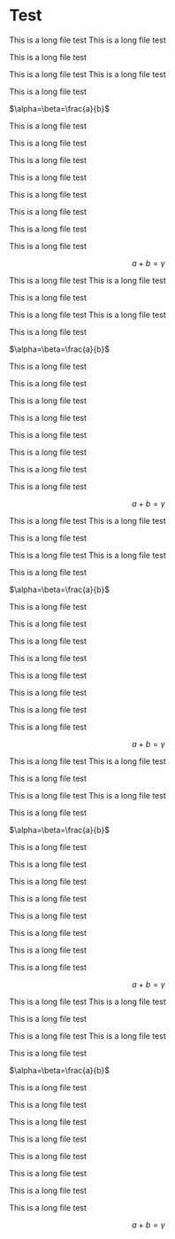 <!-- TITLE: Test -->
<!-- SUBTITLE: A quick summary of Test -->

# Test

This is a long file test
This is a long file test

This is a long file test

This is a long file test
This is a long file test

This is a long file test

$\alpha=\beta=\frac{a}{b}$


This is a long file test


This is a long file test


This is a long file test


This is a long file test


This is a long file test

This is a long file test


This is a long file test


This is a long file test

$$a+b=\gamma$$

This is a long file test
This is a long file test

This is a long file test

This is a long file test
This is a long file test

This is a long file test

$\alpha=\beta=\frac{a}{b}$


This is a long file test


This is a long file test


This is a long file test


This is a long file test


This is a long file test

This is a long file test


This is a long file test


This is a long file test

$$a+b=\gamma$$

This is a long file test
This is a long file test

This is a long file test

This is a long file test
This is a long file test

This is a long file test

$\alpha=\beta=\frac{a}{b}$


This is a long file test


This is a long file test


This is a long file test


This is a long file test


This is a long file test

This is a long file test


This is a long file test


This is a long file test

$$a+b=\gamma$$


This is a long file test
This is a long file test

This is a long file test

This is a long file test
This is a long file test

This is a long file test

$\alpha=\beta=\frac{a}{b}$


This is a long file test


This is a long file test


This is a long file test


This is a long file test


This is a long file test

This is a long file test


This is a long file test


This is a long file test

$$a+b=\gamma$$


This is a long file test
This is a long file test

This is a long file test

This is a long file test
This is a long file test

This is a long file test

$\alpha=\beta=\frac{a}{b}$


This is a long file test


This is a long file test


This is a long file test


This is a long file test


This is a long file test

This is a long file test


This is a long file test


This is a long file test

$$a+b=\gamma$$